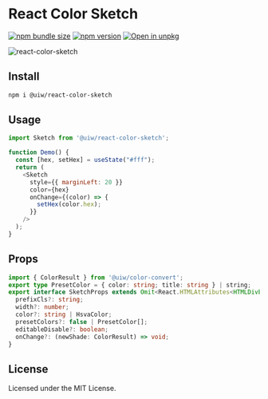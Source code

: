 React Color Sketch
===

[![npm bundle size](https://img.shields.io/bundlephobia/minzip/@uiw/react-color-sketch)](https://bundlephobia.com/package/@uiw/react-color-sketch) [![npm version](https://img.shields.io/npm/v/@uiw/react-color-sketch.svg)](https://www.npmjs.com/package/@uiw/react-color-sketch) [![Open in unpkg](https://img.shields.io/badge/Open%20in-unpkg-blue)](https://uiwjs.github.io/npm-unpkg/#/pkg/@uiw/react-color-sketch/file/README.md)

![react-color-sketch](https://user-images.githubusercontent.com/1680273/125033823-681de900-e0c2-11eb-89e1-5f0597086c8d.png)

## Install

```bash
npm i @uiw/react-color-sketch
```

## Usage

```js
import Sketch from '@uiw/react-color-sketch';

function Demo() {
  const [hex, setHex] = useState("#fff");
  return (
    <Sketch
      style={{ marginLeft: 20 }}
      color={hex}
      onChange={(color) => {
        setHex(color.hex);
      }}
    />
  );
}
```

## Props

```ts
import { ColorResult } from '@uiw/color-convert';
export type PresetColor = { color: string; title: string } | string;
export interface SketchProps extends Omit<React.HTMLAttributes<HTMLDivElement>, 'onChange' | 'color'> {
  prefixCls?: string;
  width?: number;
  color?: string | HsvaColor;
  presetColors?: false | PresetColor[];
  editableDisable?: boolean;
  onChange?: (newShade: ColorResult) => void;
}
```

<!--footer-dividing-->

## License

Licensed under the MIT License.

